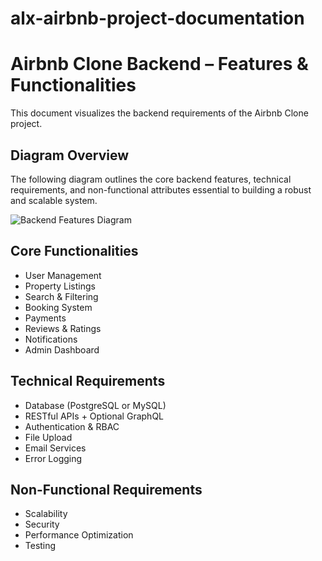 # alx-airbnb-project-documentation
# Airbnb Clone Backend – Features & Functionalities

This document visualizes the backend requirements of the Airbnb Clone project.

## Diagram Overview

The following diagram outlines the core backend features, technical requirements, and non-functional attributes essential to building a robust and scalable system.

![Backend Features Diagram](./airbnb-backend-features.png)

## Core Functionalities
- User Management
- Property Listings
- Search & Filtering
- Booking System
- Payments
- Reviews & Ratings
- Notifications
- Admin Dashboard

## Technical Requirements
- Database (PostgreSQL or MySQL)
- RESTful APIs + Optional GraphQL
- Authentication & RBAC
- File Upload
- Email Services
- Error Logging

## Non-Functional Requirements
- Scalability
- Security
- Performance Optimization
- Testing
